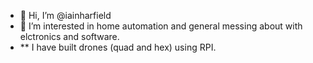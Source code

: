 - 👋 Hi, I’m @iainharfield
- 👀 I’m interested in home automation and general messing about with elctronics and software.
- ** I have built drones (quad and hex) using RPI.



